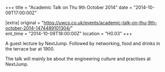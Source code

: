 +++
title = "Academic Talk on Thu 9th October 2014"
date = "2014-10-09T17:00:00Z"

[extra]
original = "https://uwcs.co.uk/events/academic-talk-on-thu-9th-october-2014-1474489101304/"    
ent_time = "2014-10-09T18:00:00Z"
location = "H0.03"
+++

A guest lecture by NextJump. Followed by networking, food and drinks in the terrace bar at 1900.

The talk will mainly be about the engineering culture and practises at NextJump.

